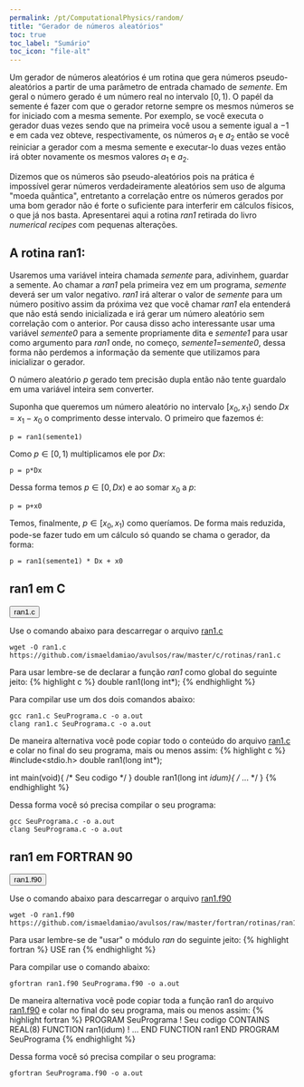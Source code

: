 ```yaml
---
permalink: /pt/ComputationalPhysics/random/
title: "Gerador de números aleatórios"
toc: true
toc_label: "Sumário"
toc_icon: "file-alt"
---
```


Um gerador de números aleatórios é um rotina que gera números pseudo-aleatórios a partir de uma parâmetro de entrada chamado de _semente_. Em geral o número gerado é um número real no intervalo $[0,1)$. O papél da semente é fazer com que o gerador retorne sempre os mesmos números se for iniciado com a mesma semente. Por exemplo, se você executa o gerador duas vezes sendo que na primeira você usou a semente igual a $-1$ e em cada vez obteve, respectivamente, os números $a_1$ e $a_2$ então se você reiniciar a gerador com a mesma semente e executar-lo duas vezes então irá obter novamente os mesmos valores $a_1$ e $a_2$.

Dizemos que os números são pseudo-aleatórios pois na prática é impossível gerar números verdadeiramente aleatórios sem uso de alguma "moeda quântica", entretanto a correlação entre os números gerados por uma bom gerador não é forte o suficiente para interferir em cálculos físicos, o que já nos basta. Apresentarei aqui a rotina _ran1_ retirada do livro _numerical recipes_ com pequenas alterações.

## A rotina ran1:

Usaremos uma variável inteira chamada _semente_ para, adivinhem, guardar a semente. Ao chamar a _ran1_ pela primeira vez em um programa, _semente_ deverá ser um valor negativo. _ran1_ irá alterar o valor de _semente_ para um número positivo assim da próxima vez que você chamar _ran1_ ela entenderá que não está sendo inicializada e irá gerar um número aleatório sem correlação com o anterior. Por causa disso acho interessante usar uma variável _semente0_ para a semente propriamente dita e _semente1_ para usar como argumento para _ran1_ onde, no começo, _semente1=semente0_, dessa forma não perdemos a informação da semente que utilizamos para inicializar o gerador.

O número aleatório $p$ gerado tem precisão dupla então não tente guardalo em uma variável inteira sem converter.

Suponha que queremos um número aleatório no intervalo $[x_0, x_1)$ sendo $Dx = x_1-x_0$ o comprimento desse intervalo. O primeiro que fazemos é:

```
p = ran1(semente1)
```

Como $p\in[0, 1)$ multiplicamos ele por $Dx$:

```
p = p*Dx
```

Dessa forma temos $p\in[0, Dx)$ e ao somar $x_0$ a $p$:

```
p = p+x0
```

Temos, finalmente, $p\in[x_0, x_1)$ como queríamos. De forma mais reduzida, pode-se fazer tudo em um cálculo só quando se chama o gerador, da forma:

```
p = ran1(semente1) * Dx + x0
```

## ran1 em C

<button class="btn btn--primary" onclick="Show(sourceC)">ran1.c</button>

<div id="sourceC" style="display: none">
{% highlight c %}
/* *****************************************************************************
Gerador de numeros aleatorios.
"Numerical Recipes in C" (Cambridge Univ. Press)
The Art of Scientific Computing, 2nd Edition, 1992 p 280
by W.H. Press, S.A. Teukolsky, W.T. Vetterling, and B.P. Flannery
***************************************************************************** */

/* *****************************************************************************
Nao usar para gerar mais de 100000000 de numeros, use ran2 ou ran3
double var = ran1(&semente); // Guarda em var um numero aleatorio em [0, 1)
***************************************************************************** */
#define IA 16807
#define IM 2147483647
#define AM (1.0/IM)
#define IQ 127773
#define IR 2836
#define NTAB 32
#define NDIV (1+(IM-1)/NTAB)
#define EPS 1.2e-7
#define RNMX (1.0-EPS)
/* *****************************************************************************
“Minimal” random number generator of Park and Miller with Bays-Durham shuffle
and added safeguards. Returns a uniform random deviate between 0.0 and 1.0
(exclusive of the endpoint values). Call with idum a negative integer to
initialize; thereafter, do not alter idum between successive deviates in a
sequence. RNMX should approximate the largest floating value that is less
than 1.
***************************************************************************** */
double ran1(long int *idum){
   static long int iy=0, iv[NTAB];
   long int j, k;
   double temp;
   if(*idum <= 0 || !iy){ /* Inicialise */
      if (-(*idum) < 1) *idum = 1; /* Garantir que idum != 0 */
      else *idum = -(*idum);
      for(j = NTAB + 7; j >= 0; j--){
         k = (*idum) / IQ;
         *idum = IA * (*idum - k * IQ) - IR * k;
         if(*idum < 0) *idum += IM;
         if(j < NTAB) iv[j] = *idum;
      }
      iy = iv[0];
   }
   k = (*idum) / IQ; /* Comece aqui quando nao inicializado */
   *idum = IA * (*idum - k * IQ) - IR * k;
   if(*idum < 0) *idum += IM;
   j = iy / NDIV;
   iy = iv[j];
   iv[j] = *idum;
   if((temp=AM*iy) > RNMX) return RNMX;
   else return temp;
}
{% endhighlight %}
</div>

Use o comando abaixo para descarregar o arquivo [ran1.c](https://github.com/ismaeldamiao/avulsos/raw/master/c/rotinas/ran1.c)

```
wget -O ran1.c https://github.com/ismaeldamiao/avulsos/raw/master/c/rotinas/ran1.c
```

Para usar lembre-se de declarar a função _ran1_ como global do seguinte jeito:
{% highlight c %}
double ran1(long int*);
{% endhighlight %}

Para compilar use um dos dois comandos abaixo:
```
gcc ran1.c SeuPrograma.c -o a.out
clang ran1.c SeuPrograma.c -o a.out
```

De maneira alternativa você pode copiar todo o conteúdo do arquivo [ran1.c](https://github.com/ismaeldamiao/avulsos/raw/master/c/rotinas/ran1.c) e colar no final do seu programa, mais ou menos assim:
{% highlight c %}
#include<stdio.h>
double ran1(long int*);

int main(void){
/* Seu codigo */
}
double ran1(long int *idum){
/* ... */
}
{% endhighlight %}

Dessa forma você só precisa compilar o seu programa:
```
gcc SeuPrograma.c -o a.out
clang SeuPrograma.c -o a.out
```

## ran1 em FORTRAN 90

<button class="btn btn--primary" onclick="Show(sourceF)">ran1.f90</button>

<div id="sourceF" style="display: none">
{% highlight fortran %}
! Gerador de numeros aleatorios.
! Adaptado ao Fortran 90 por SANTOS. I.F.F. (Ismael Damião)
! https://ismaeldamiao.github.io/
! "Numerical Recipes in Fortran 77" (Cambridge Univ. Press)
! The Art of Scientific Computing, 2nd Edition, 1992 p 271
! by W.H. Press, S.A. Teukolsky, W.T. Vetterling, and B.P. Flannery

! Nao usar para gerar mais de 100000000 de numeros, use ran2 ou ran3
! double var = ran1(&semente); // Guarda em var um numero aleatorio em [0, 1)

! “Minimal” random number generator of Park and Miller with Bays-Durham shuffle
! and added safeguards. Returns a uniform random deviate between 0.0 and 1.0
! (exclusive of the endpoint values). Call with idum a negative integer to
! initialize; thereafter, do not alter idum between successive deviates in a
! sequence. RNMX should approximate the largest floating value that is less
! than 1.
REAL(8) FUNCTION ran1(idum)
   INTEGER(8), PARAMETER :: IA = 16807, IM = 2147483647, IQ = 127773,&
   NTAB = 32, NDIV = 1+(IM-1)/NTAB, IR = 2836
   REAL(8), PARAMETER :: AM = 1.0d0/IM, EPS = 1.2d-7, RNMX = 1.0d0-EPS
   INTEGER(8), intent(inout) :: idum
   INTEGER(8) :: j, k
   INTEGER(8), SAVE :: iy = 0, iv(NTAB)

   IF((idum.le.0) .or. (iy.eq.0)) THEN
      idum = MAX(-idum, 1)
      DO j = NTAB+8, 1, -1
         k = idum / IQ
         idum = IA*(idum-k*IQ)-IR*k
         IF(idum .lt. 0) idum = idum + IM
         IF(j .le. NTAB) iv(j) = idum
      ENDDO
      iy=iv(1)
   ENDIF
   k = idum/IQ
   idum = IA*(idum-k*IQ)-IR*k
   IF(idum.lt.0) idum = idum+IM
   j = 1 + iy/NDIV
   iy = iv(j)
   iv(j) = idum
   ran1 = MIN(AM*iy, RNMX)
   return
END FUNCTION ran1
{% endhighlight %}
</div>

Use o comando abaixo para descarregar o arquivo [ran1.f90](https://github.com/ismaeldamiao/avulsos/raw/master/fortran/rotinas/ran1.f90)

```
wget -O ran1.f90 https://github.com/ismaeldamiao/avulsos/raw/master/fortran/rotinas/ran1.f90
```

Para usar lembre-se de "usar" o módulo _ran_ do seguinte jeito:
{% highlight fortran %}
USE ran
{% endhighlight %}

Para compilar use o comando abaixo:
```
gfortran ran1.f90 SeuPrograma.f90 -o a.out
```

De maneira alternativa você pode copiar toda a função ran1 do arquivo [ran1.f90](https://github.com/ismaeldamiao/avulsos/raw/master/fortran/rotinas/ran1.f90) e colar no final do seu programa, mais ou menos assim:
{% highlight fortran %}
PROGRAM SeuPrograma
! Seu codigo
CONTAINS
   REAL(8) FUNCTION ran1(idum)
   ! ...
   END FUNCTION ran1
END PROGRAM SeuPrograma
{% endhighlight %}

Dessa forma você só precisa compilar o seu programa:
```
gfortran SeuPrograma.f90 -o a.out
```

